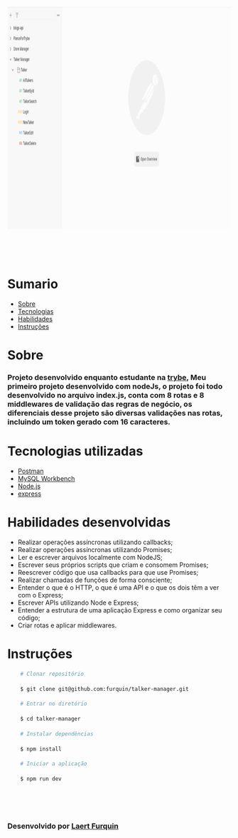 <div align="center"> 
    <img width="920px" height="500px" align="center"src="./README/Rotas.gif">
</div>

<br>
<br>

<br>
<br>

# Sumario
   - [Sobre](#sobre)
   - [Tecnologias](#tecnologias-utilizadas)
   - [Habilidades](#habilidades-desenvolvidas)
   - [Instruções](#instruções)
#

# Sobre

### Projeto desenvolvido enquanto estudante na [trybe](https://www.betrybe.com/formacao-desenvolvimento-web), Meu primeiro projeto desenvolvido com nodeJs, o projeto foi todo desenvolvido no arquivo index.js, conta com 8 rotas e 8 middlewares de validação das regras de negócio, os diferenciais desse projeto são diversas validações nas rotas, incluindo um token gerado com 16 caracteres. 

#

# Tecnologias utilizadas
- [Postman](https://www.postman.com/)
- [MySQL Workbench](https://www.mysql.com/products/workbench/)
- [Node.js](https://nodejs.org/en/about/)
- [express](https://expressjs.com/pt-br/)

#

# Habilidades desenvolvidas
- Realizar operações assíncronas utilizando callbacks;
- Realizar operações assíncronas utilizando Promises;
- Ler e escrever arquivos localmente com NodeJS;
- Escrever seus próprios scripts que criam e consomem Promises;
- Reescrever código que usa callbacks para que use Promises;
- Realizar chamadas de funções de forma consciente;
- Entender o que é o HTTP, o que é uma API e o que os dois têm a ver com o Express;
- Escrever APIs utilizando Node e Express;
- Entender a estrutura de uma aplicação Express e como organizar seu código;
- Criar rotas e aplicar middlewares.


#

# Instruções

```bash
    # Clonar repositório

    $ git clone git@github.com:furquin/talker-manager.git

    # Entrar no diretório

    $ cd talker-manager

    # Instalar dependências

    $ npm install

    # Iniciar a aplicação

    $ npm run dev

```

<br>
<br>
<br>

### Desenvolvido por [Laert Furquin](https://github.com/furquin) 
